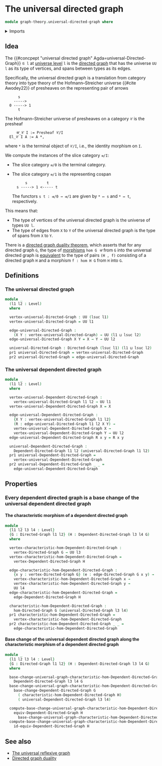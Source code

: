 # The universal directed graph

```agda
module graph-theory.universal-directed-graph where
```

<details><summary>Imports</summary>

```agda
open import foundation.dependent-pair-types
open import foundation.universe-levels

open import graph-theory.base-change-dependent-directed-graphs
open import graph-theory.dependent-directed-graphs
open import graph-theory.directed-graphs
open import graph-theory.equivalences-dependent-directed-graphs
open import graph-theory.morphisms-directed-graphs
```

</details>

## Idea

The {{#concpept "universal directed graph" Agda=universal-Directed-Graph}} `𝒢 l`
at [universe level](foundation.universe-levels.md) `l` is the
[directed graph](graph-theory.directed-graphs.md) that has the universe `UU l`
as its type of vertices, and spans between types as its edges.

Specifically, the universal directed graph is a translation from category theory
into type theory of the Hofmann–Streicher universe {{#cite Awodey22}} of
presheaves on the representing pair of arrows

```text
      s
    ----->
  0 -----> 1
      t
```

The Hofmann–Streicher universe of presheaves on a category `𝒞` is the presheaf

```text
     𝒰_𝒞 I := Presheaf 𝒞/I
  El_𝒞 I A := A *,
```

where `*` is the terminal object of `𝒞/I`, i.e., the identity morphism on `I`.

We compute the instances of the slice category `⇉/I`:

- The slice category `⇉/0` is the terminal category.
- The slice category `⇉/1` is the representing cospan

  ```text
        s         t
    s -----> 1 <----- t
  ```

  The functors `s t : ⇉/0 → ⇉/1` are given by `* ↦ s` and `* ↦ t`, respectively.

This means that:

- The type of vertices of the universal directed graph is the universe of types
  `UU l`.
- The type of edges from `X` to `Y` of the universal directed graph is the type
  of spans from `X` to `Y`.

There is a
[directed graph duality theorem](graph-theory.directed-graph-duality.md), which
asserts that for any directed graph `G`, the type of
[morphisms](graph-theory.morphisms-directed-graphs.md) `hom G 𝒰` from `G` into
the universal directed graph is [equivalent](foundation-core.equivalences.md) to
the type of pairs `(H , f)` consisting of a directed graph `H` and a morphism
`f : hom H G` from `H` into `G`.

## Definitions

### The universal directed graph

```agda
module _
  (l1 l2 : Level)
  where

  vertex-universal-Directed-Graph : UU (lsuc l1)
  vertex-universal-Directed-Graph = UU l1

  edge-universal-Directed-Graph :
    (X Y : vertex-universal-Directed-Graph) → UU (l1 ⊔ lsuc l2)
  edge-universal-Directed-Graph X Y = X → Y → UU l2

  universal-Directed-Graph : Directed-Graph (lsuc l1) (l1 ⊔ lsuc l2)
  pr1 universal-Directed-Graph = vertex-universal-Directed-Graph
  pr2 universal-Directed-Graph = edge-universal-Directed-Graph
```

### The universal dependent directed graph

```agda
module _
  (l1 l2 : Level)
  where

  vertex-universal-Dependent-Directed-Graph :
    vertex-universal-Directed-Graph l1 l2 → UU l1
  vertex-universal-Dependent-Directed-Graph X = X

  edge-universal-Dependent-Directed-Graph :
    {X Y : vertex-universal-Directed-Graph l1 l2}
    (R : edge-universal-Directed-Graph l1 l2 X Y) →
    vertex-universal-Dependent-Directed-Graph X →
    vertex-universal-Dependent-Directed-Graph Y → UU l2
  edge-universal-Dependent-Directed-Graph R x y = R x y

  universal-Dependent-Directed-Graph :
    Dependent-Directed-Graph l1 l2 (universal-Directed-Graph l1 l2)
  pr1 universal-Dependent-Directed-Graph =
    vertex-universal-Dependent-Directed-Graph
  pr2 universal-Dependent-Directed-Graph _ _ =
    edge-universal-Dependent-Directed-Graph
```

## Properties

### Every dependent directed graph is a base change of the universal dependent directed graph

#### The characteristic morphism of a dependent directed graph

```agda
module _
  {l1 l2 l3 l4 : Level}
  {G : Directed-Graph l1 l2} (H : Dependent-Directed-Graph l3 l4 G)
  where

  vertex-characteristic-hom-Dependent-Directed-Graph :
    vertex-Directed-Graph G → UU l3
  vertex-characteristic-hom-Dependent-Directed-Graph =
    vertex-Dependent-Directed-Graph H

  edge-characteristic-hom-Dependent-Directed-Graph :
    {x y : vertex-Directed-Graph G} (e : edge-Directed-Graph G x y) →
    vertex-characteristic-hom-Dependent-Directed-Graph x →
    vertex-characteristic-hom-Dependent-Directed-Graph y →
    UU l4
  edge-characteristic-hom-Dependent-Directed-Graph =
    edge-Dependent-Directed-Graph H

  characteristic-hom-Dependent-Directed-Graph :
    hom-Directed-Graph G (universal-Directed-Graph l3 l4)
  pr1 characteristic-hom-Dependent-Directed-Graph =
    vertex-characteristic-hom-Dependent-Directed-Graph
  pr2 characteristic-hom-Dependent-Directed-Graph _ _ =
    edge-characteristic-hom-Dependent-Directed-Graph
```

#### Base change of the universal dependent directed graph along the characteristic morphism of a dependent directed graph

```agda
module _
  {l1 l2 l3 l4 : Level}
  {G : Directed-Graph l1 l2} (H : Dependent-Directed-Graph l3 l4 G)
  where

  base-change-universal-graph-characteristic-hom-Dependent-Directed-Graph :
    Dependent-Directed-Graph l3 l4 G
  base-change-universal-graph-characteristic-hom-Dependent-Directed-Graph =
    base-change-Dependent-Directed-Graph G
      ( characteristic-hom-Dependent-Directed-Graph H)
      ( universal-Dependent-Directed-Graph l3 l4)

  compute-base-change-universal-graph-characteristic-hom-Dependent-Directed-Graph :
    equiv-Dependent-Directed-Graph H
      base-change-universal-graph-characteristic-hom-Dependent-Directed-Graph
  compute-base-change-universal-graph-characteristic-hom-Dependent-Directed-Graph =
    id-equiv-Dependent-Directed-Graph H
```

## See also

- [The universal reflexive graph](graph-theory.universal-reflexive-graph.md)
- [Directed graph duality](graph-theory.directed-graph-duality.md)
